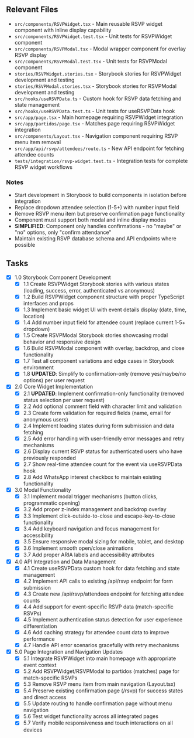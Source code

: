 ## Relevant Files

- `src/components/RSVPWidget.tsx` - Main reusable RSVP widget component with inline display capability
- `src/components/RSVPWidget.test.tsx` - Unit tests for RSVPWidget component
- `src/components/RSVPModal.tsx` - Modal wrapper component for overlay RSVP display
- `src/components/RSVPModal.test.tsx` - Unit tests for RSVPModal component  
- `stories/RSVPWidget.stories.tsx` - Storybook stories for RSVPWidget development and testing
- `stories/RSVPModal.stories.tsx` - Storybook stories for RSVPModal development and testing
- `src/hooks/useRSVPData.ts` - Custom hook for RSVP data fetching and state management
- `src/hooks/useRSVPData.test.ts` - Unit tests for useRSVPData hook
- `src/app/page.tsx` - Main homepage requiring RSVPWidget integration
- `src/app/partidos/page.tsx` - Matches page requiring RSVPWidget integration
- `src/components/Layout.tsx` - Navigation component requiring RSVP menu item removal
- `src/app/api/rsvp/attendees/route.ts` - New API endpoint for fetching attendee counts
- `tests/integration/rsvp-widget.test.ts` - Integration tests for complete RSVP widget workflows

### Notes

- Start development in Storybook to build components in isolation before integration
- Replace dropdown attendee selection (1-5+) with number input field
- Remove RSVP menu item but preserve confirmation page functionality  
- Component must support both modal and inline display modes
- **SIMPLIFIED**: Component only handles confirmations - no "maybe" or "no" options, only "confirm attendance"
- Maintain existing RSVP database schema and API endpoints where possible

## Tasks

- [x] 1.0 Storybook Component Development
  - [x] 1.1 Create RSVPWidget Storybook stories with various states (loading, success, error, authenticated vs anonymous)
  - [x] 1.2 Build RSVPWidget component structure with proper TypeScript interfaces and props
  - [x] 1.3 Implement basic widget UI with event details display (date, time, location)
  - [x] 1.4 Add number input field for attendee count (replace current 1-5+ dropdown)
  - [x] 1.5 Create RSVPModal Storybook stories showcasing modal behavior and responsive design
  - [x] 1.6 Build RSVPModal component with overlay, backdrop, and close functionality
  - [x] 1.7 Test all component variations and edge cases in Storybook environment
  - [x] 1.8 **UPDATED**: Simplify to confirmation-only (remove yes/maybe/no options) per user request

- [x] 2.0 Core Widget Implementation
  - [x] 2.1 **UPDATED**: Implement confirmation-only functionality (removed status selection per user request)
  - [x] 2.2 Add optional comment field with character limit and validation
  - [x] 2.3 Create form validation for required fields (name, email for anonymous users)
  - [x] 2.4 Implement loading states during form submission and data fetching
  - [x] 2.5 Add error handling with user-friendly error messages and retry mechanisms
  - [x] 2.6 Display current RSVP status for authenticated users who have previously responded
  - [x] 2.7 Show real-time attendee count for the event via useRSVPData hook
  - [x] 2.8 Add WhatsApp interest checkbox to maintain existing functionality

- [x] 3.0 Modal Functionality
  - [x] 3.1 Implement modal trigger mechanisms (button clicks, programmatic opening)
  - [x] 3.2 Add proper z-index management and backdrop overlay
  - [x] 3.3 Implement click-outside-to-close and escape-key-to-close functionality
  - [x] 3.4 Add keyboard navigation and focus management for accessibility
  - [x] 3.5 Ensure responsive modal sizing for mobile, tablet, and desktop
  - [x] 3.6 Implement smooth open/close animations
  - [x] 3.7 Add proper ARIA labels and accessibility attributes

- [x] 4.0 API Integration and Data Management
  - [x] 4.1 Create useRSVPData custom hook for data fetching and state management
  - [x] 4.2 Implement API calls to existing /api/rsvp endpoint for form submission
  - [x] 4.3 Create new /api/rsvp/attendees endpoint for fetching attendee counts
  - [x] 4.4 Add support for event-specific RSVP data (match-specific RSVPs)
  - [x] 4.5 Implement authentication status detection for user experience differentiation
  - [x] 4.6 Add caching strategy for attendee count data to improve performance
  - [x] 4.7 Handle API error scenarios gracefully with retry mechanisms

- [x] 5.0 Page Integration and Navigation Updates
  - [x] 5.1 Integrate RSVPWidget into main homepage with appropriate event context
  - [x] 5.2 Add RSVPWidget/RSVPModal to partidos (matches) page for match-specific RSVPs
  - [x] 5.3 Remove RSVP menu item from main navigation (Layout.tsx)
  - [x] 5.4 Preserve existing confirmation page (/rsvp) for success states and direct access
  - [x] 5.5 Update routing to handle confirmation page without menu navigation
  - [x] 5.6 Test widget functionality across all integrated pages
  - [x] 5.7 Verify mobile responsiveness and touch interactions on all devices